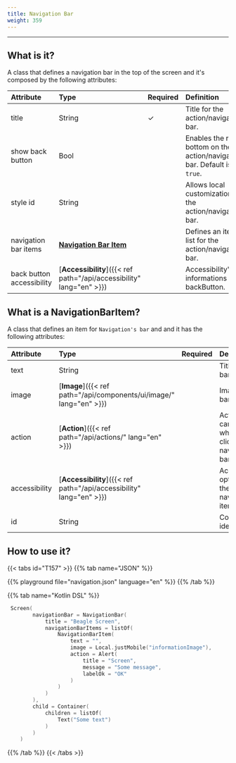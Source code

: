 ```yaml
---
title: Navigation Bar
weight: 359
---
```


---

## **What is it?**

A class that defines a navigation bar in the top of the screen and it's composed by the following attributes:

| **Attribute**             | **Type**                                                | Required | Definition                                                                   |
| :------------------------ | :------------------------------------------------------ | :------- | :--------------------------------------------------------------------------- |
| title                     | String                                                  | ✓        | Title for the action/navigation's bar.                                       |
| show back button          | Bool                                                    |          | Enables the return bottom on the action/navigation's bar. Default is `true`. |
| style id                  | String                                                  |          | Allows local customization for the action/navigation's bar.                  |
| navigation bar items      | [**Navigation Bar Item**](#what-is-a-navigationbaritem) |          | Defines an item's list for the action/navigation's bar.                      |
| back button accessibility | [**Accessibility**]({{< ref path="/api/accessibility" lang="en" >}})            |          | Accessibility's informations of the backButton.                              |

## What is a NavigationBarItem?

A class that defines an item for `Navigation's bar` and and it has the following attributes:

| **Attribute** | **Type**                                     | Required | Definition                                                          |
| :------------ | :------------------------------------------- | :------- | :------------------------------------------------------------------ |
| text          | String                                       |          | Title for the bar's item.                                           |
| image         | [**Image**]({{< ref path="/api/components/ui/image/" lang="en" >}})  |          | Image for the bar's item.                                           |
| action        | [**Action**]({{< ref path="/api/actions/" lang="en" >}})             |          | Action that can be done when you click on the navigations bar item. |
| accessibility | [**Accessibility**]({{< ref path="/api/accessibility" lang="en" >}}) |          | Accessibiliy's options for the navigation item.                     |
| id            | String                                       |          | Component's identifier.                                             |

## **How to use it?**

{{< tabs id="T157" >}}
{{% tab name="JSON" %}}

<!-- json-playground:navigation.json
{
   "_beagleComponent_":"beagle:screenComponent",
   "navigationBar":{
      "title":"Beagle Screen",
      "showBackButton":true,
      "navigationBarItems":[
         {
            "_beagleComponent_":"beagle:navigationBarItem",
            "text":"",
            "image":{
               "_beagleImagePath_":"local",
               "mobileId":"informationImage"
            },
            "action":{
               "_beagleAction_":"beagle:alert",
               "title":"Screen",
               "message":"Some message",
               "labelOk":"OK"
            }
         }
      ]
   },
   "child":{
      "_beagleComponent_":"beagle:container",
      "children":[
         {
            "_beagleComponent_":"beagle:text",
            "text":"Some text"
         }
      ]
   }
}
-->

{{% playground file="navigation.json" language="en" %}}
{{% /tab %}}

{{% tab name="Kotlin DSL" %}}

```kotlin
 Screen(
        navigationBar = NavigationBar(
            title = "Beagle Screen",
            navigationBarItems = listOf(
                NavigationBarItem(
                    text = "",
                    image = Local.justMobile("informationImage"),
                    action = Alert(
                        title = "Screen",
                        message = "Some message",
                        labelOk = "OK"
                    )
                )
            )
        ),
        child = Container(
            children = listOf(
                Text("Some text")
            )
        )
    )
```

{{% /tab %}}
{{< /tabs >}}
